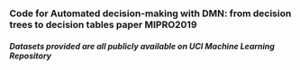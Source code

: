 ### Code for Automated decision-making with DMN: from decision trees to decision tables paper MIPRO2019

##### Datasets provided are all publicly available on UCI Machine Learning Repository
